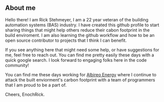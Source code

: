 ## About me

Hello there!  I am Rick Stehmeyer, I am a 22 year veteran of the building automation systems (BAS) industry.  I have created this github profile to start sharing things that might help others reduce their cabon footprint in the build enviroment. I am also learning the github workflow and how to be an open source contributor to projects that I think I can benefit. 

If you see anything here that might need some help, or have suggestions for me, feel free to reach out.  You can find me pretty easily these days with a quick google search.  I look forward to engaging folks here in the code community! 

You can find me these days working for [Albireo Energy](https://www.albireoenergy.com/solutions/beyond-analytics/) where I continue to attack the built enviorment's carbon footprint with a team of programmers that I am proud to be a part of. 

Cheers, EnochRick. 
